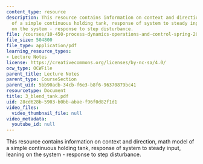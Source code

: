 ```yaml
---
content_type: resource
description: This resource contains information on context and direction, math model
  of a simple continuous holding tank, response of system to steady input, leaning
  on the system - response to step disturbance.
file: /courses/10-450-process-dynamics-operations-and-control-spring-2006/28cd628b5903b0bbabaef96f0d82f1d1_3_blend_tank.pdf
file_size: 504800
file_type: application/pdf
learning_resource_types:
- Lecture Notes
license: https://creativecommons.org/licenses/by-nc-sa/4.0/
ocw_type: OCWFile
parent_title: Lecture Notes
parent_type: CourseSection
parent_uid: 5bb90adb-34cb-f6e3-b8f6-96370879bc41
resourcetype: Document
title: 3_blend_tank.pdf
uid: 28cd628b-5903-b0bb-abae-f96f0d82f1d1
video_files:
  video_thumbnail_file: null
video_metadata:
  youtube_id: null
---
```

This resource contains information on context and direction, math model of a simple continuous holding tank, response of system to steady input, leaning on the system - response to step disturbance.